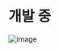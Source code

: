 # 개발 중

<!-- ![](https://user-images.githubusercontent.com/101509164/230812859-7b467ed2-46ea-4668-856e-610d024d752b.png) -->
![image](https://user-images.githubusercontent.com/102589413/235013379-6a12a400-45ef-4771-b04b-5e9f5db78f23.png)
